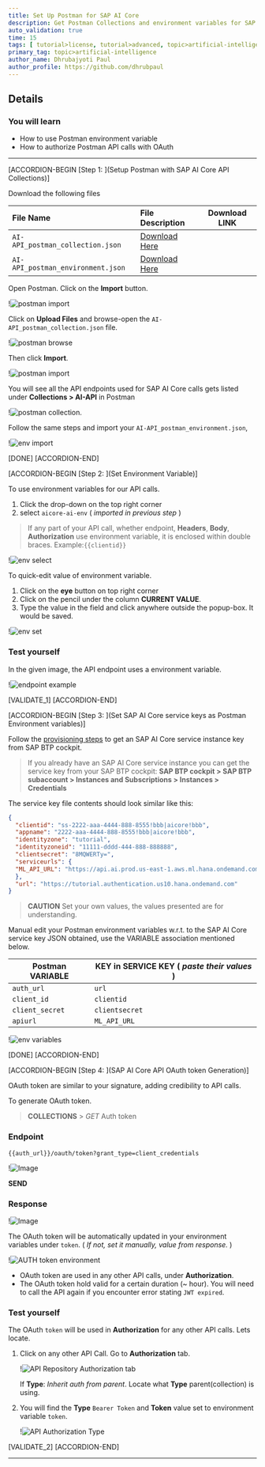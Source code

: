```yaml
---
title: Set Up Postman for SAP AI Core
description: Get Postman Collections and environment variables for SAP AI Core, and generate OAuth token to authorize API calls.
auto_validation: true
time: 15
tags: [ tutorial>license, tutorial>advanced, topic>artificial-intelligence, topic>machine-learning, products>sap-business-technology-platform ]
primary_tag: topic>artificial-intelligence
author_name: Dhrubajyoti Paul
author_profile: https://github.com/dhrubpaul
---
```


## Details
### You will learn
  - How to use Postman environment variable
  - How to authorize Postman API calls with OAuth
---

[ACCORDION-BEGIN [Step 1: ](Setup Postman with SAP AI Core API Collections)]

Download the following files

|  File Name   | File Description | Download LINK
|  :------------- | :------------- | --- |
|  `AI-API_postman_collection.json` | [Download Here](https://raw.githubusercontent.com/SAPDocuments/Tutorials/master/tutorials/ai-core-aiapi-postman-setup/AI-API_postman_collection.json)
|  `AI-API_postman_environment.json` | [Download Here](https://raw.githubusercontent.com/SAPDocuments/Tutorials/master/tutorials/ai-core-aiapi-postman-setup/AI-API_postman_environment.json)


Open Postman.
Click on the **Import** button.

!![postman import](img/postman/ai-import.png)

Click on **Upload Files** and browse-open the `AI-API_postman_collection.json` file.

!![postman browse](img/postman/browse.png)

Then click **Import**.

!![postman import](img/postman/ai-import-2.png)

You will see all the API endpoints used for SAP AI Core calls gets listed under **Collections > AI-API** in Postman

!![postman collection](img/postman/ai-import-3.png).

Follow the same steps and import your `AI-API_postman_environment.json`,

!![env import](img/postman/env-import.png)

[DONE]
[ACCORDION-END]


[ACCORDION-BEGIN [Step 2: ](Set Environment Variable)]

To use environment variables for our API calls.

1. Click the drop-down on the top right corner
2. select `aicore-ai-env` ( *imported in previous step* )

> If any part of your API call, whether endpoint, **Headers**, **Body**, **Authorization** use environment variable, it is enclosed within double braces. Example:`{{clientid}}`

!![env select](img/postman/env-select.png)

To quick-edit value of environment variable.

1. Click on the **eye** button on top right corner
2. Click on the pencil under the column **CURRENT VALUE**.
3. Type the value in the field and click anywhere outside the popup-box. It would be saved.

!![env set](img/postman/env-set.png)


### Test yourself

In the given image, the API endpoint uses a environment variable.

!![endpoint example](img/postman/ques-endpoint.png)

[VALIDATE_1]
[ACCORDION-END]

[ACCORDION-BEGIN [Step 3: ](Set SAP AI Core service keys as Postman Environment variables)]


Follow the [provisioning steps](https://help.sap.com/viewer/product/AI_CORE/CLOUD/en-US) to get an SAP AI Core service instance key from SAP BTP cockpit.

> If you already have an SAP AI Core service instance you can get the service key from your SAP BTP cockpit:
**SAP BTP cockpit > SAP BTP subaccount > Instances and Subscriptions > Instances > Credentials**

The service key file contents should look similar like this:

```JSON
{
  "clientid": "ss-2222-aaa-4444-888-8555!bbb|aicore!bbb",
  "appname": "2222-aaa-4444-888-8555!bbb|aicore!bbb",
  "identityzone": "tutorial",
  "identityzoneid": "11111-dddd-444-888-888888",
  "clientsecret": "8MQWERTy=",
  "serviceurls": {
  "ML_API_URL": "https://api.ai.prod.us-east-1.aws.ml.hana.ondemand.com"
  },
  "url": "https://tutorial.authentication.us10.hana.ondemand.com"
}
```

> **CAUTION** Set your own values, the values presented are for understanding.

Manual edit your Postman environment variables w.r.t. to the SAP AI Core service key JSON obtained, use the VARIABLE association mentioned below.

| Postman VARIABLE | KEY in SERVICE KEY ( *paste their values* ) |
|--- | --- |
| `auth_url` | `url`
| `client_id` | `clientid`
| `client_secret` | `clientsecret`
| `apiurl` | `ML_API_URL`

!![env variables](img/postman/env-set-1.png)

[DONE]
[ACCORDION-END]


[ACCORDION-BEGIN [Step 4: ](SAP AI Core API OAuth token Generation)]

OAuth token are similar to your signature, adding credibility to API calls.

To generate OAuth token.

> **COLLECTIONS** > *GET* Auth token

### Endpoint
`{{auth_url}}/oauth/token?grant_type=client_credentials`

!![Image](img/postman/auth_token1.png)

**SEND**

### Response

!![Image](img/postman/auth_response.png)

The OAuth token will be automatically updated in your environment variables under `token`. ( *If not, set it manually, value from response.* )

!![AUTH token environment](img/postman/auth_token_env.png)

- OAuth token are used in any other API calls, under **Authorization**.
- The OAuth token hold valid for a certain duration (~ hour). You will need to call the API again if you encounter error stating ```JWT expired```.

### Test yourself

The OAuth `token` will be used in **Authorization** for any other API calls. Lets locate.

1. Click on any other API Call. Go to **Authorization** tab.

    !![API Repository Authorization tab](img/postman/auth_usage_1.png)

    If **Type**: *Inherit auth from parent*. Locate what **Type** parent(collection) is using.

2. You will find the **Type** `Bearer Token` and **Token** value set to environment variable `token`.

    !![API Authorization Type](img/postman/auth_usage_2.png)

[VALIDATE_2]
[ACCORDION-END]

---
